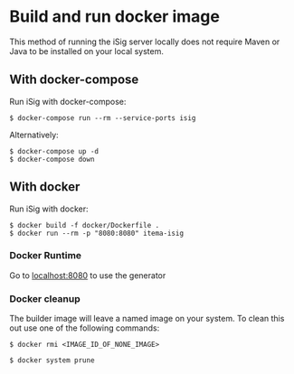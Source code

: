 # Build and run docker image 

This method of running the iSig server locally does not require Maven or Java to be installed on your local system.

## With docker-compose

Run iSig with docker-compose:

    $ docker-compose run --rm --service-ports isig

Alternatively:

    $ docker-compose up -d
    $ docker-compose down

## With docker

Run iSig with docker:

    $ docker build -f docker/Dockerfile .
    $ docker run --rm -p "8080:8080" itema-isig

### Docker Runtime

Go to [localhost:8080](http://localhost:8080) to use the generator

### Docker cleanup

The builder image will leave a <none> named image on your system. To clean this out use one of the following commands:

    $ docker rmi <IMAGE_ID_OF_NONE_IMAGE>

    $ docker system prune
